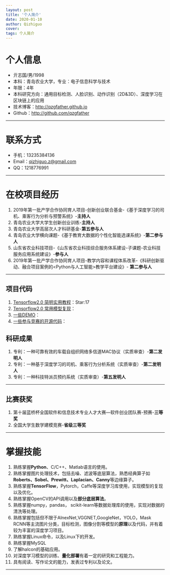 ```yaml
---
layout: post
title: '个人简介'
date: 2020-01-10
author: Qizhiguo
cover: 
tags: 个人简介
---
```


# 个人信息

 - 亓志国/男/1998 
 - 本科：青岛农业大学，专业：电子信息科学与技术 
 - 年限：4年
 - 本科研究方向：通用目标检测、人脸识别、动作识别（2D&3D）、深度学习在区块链上的应用
 - 技术博客：http://qzgfather.github.io 
 - Github：http://github.com/qzgfather

---
# 联系方式

- 手机：13235384136 
- Email：qizhiguo.z@gmail.com 
- QQ：1218776991

---

# 在校项目经历

1. 2019年第一批产学合作协同育人项目-创新创业联合基金-《基于深度学习的司机、乘客行为分析与预警系统》-**主持人**
2. 青岛农业大学大学生创新创业训练-**主持人**
3. 青岛农业大学高层次人才科研基金-**第五参与人**
4. 青岛农业大学横向课题-《基于教育大数据的个性化智能选课系统》-**第二参与人**
5. 山东省农业科技项目-《山东省农业科技综合服务体系建设-子课题-农业科技服务应用系统建设》-**参与人**
6. 2019年第一批产学合作协同育人项目-教学内容和课程体系改革-《科研创新驱动、融合项目案例的<Python与人工智能>教学平台建设》- **第二参与人**

---

## 项目代码

1. [Tensorflow2.0 简明实用教程](https://github.com/Qzgfather/TensorFlow-2.0)：Star:17
2. [Tensorflow2.0 常用模型复现](https://github.com/Qzgfather/TensorFlow2_CNN_Models)：
3. [一些DEMO](https://github.com/Qzgfather/Deep-Learning-Project)：
4. [一些参与竞赛的开源代码](https://github.com/Qzgfather/match)：
 

## 科研成果

1. 专利：一种可靠有效的车载自组织网络多信道MAC协议（实质审查）-**第二发明人**
2. 专利：一种基于深度学习的司机、乘客行为分析系统（实质审查）-**第二发明人**
3. 专利：一种科技特派员预约系统（实质审查）-**第五发明人**

---

## 比赛获奖

1. 第十届蓝桥杯全国软件和信息技术专业人才大赛—软件创业团队赛-预赛-**三等奖**
2. 全国大学生数学建模竞赛-**省级三等奖**

---

# 掌握技能

1. 熟练掌握**Python**、C/C++、Matlab语言的使用。
2. 熟练掌握图片处理技术，包括去噪、滤波等底层算法，熟悉经典算子如**Roberts、Sobel、Prewitt、Laplacian、Canny**等边缘算子。
3. 熟练掌握**TensorFlow**，Pytorch，Caffe等深度学习库使用，实现模型的复现以及优化。
4. 熟练掌握OpenCV的API调用以及**部分底层算法**。
5. 熟练掌握numpy，pandas， scikit-learn等数据处理库的使用，实现对数据的清洗等处理。
6. 熟练掌握包括但不限于AlnexNet,VGGNET,GoogleNet，YOLO，Mask RCNN等主流图片分类，目标检测，图像分割等模型的**原理**以及代码，并有着较为丰富的深度学习项目。
7. 熟练掌握Linux命令，以及Linux下的开发。
8. 熟练掌握MySQL
9. 了解halcon的基础应用。    
10. 对深度学习模型的训练、**量化部署**有着一定的研究和工程能力。
11. 具有阅读、写作论文的能力，发表过专利以及论文。

---





